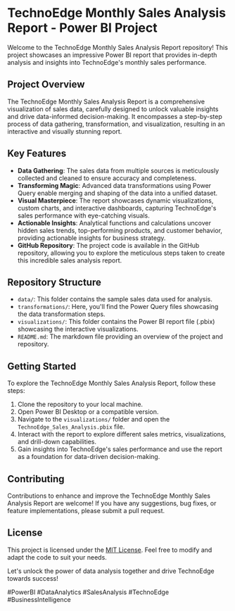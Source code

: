 # TechnoEdge Monthly Sales Analysis Report - Power BI Project

Welcome to the TechnoEdge Monthly Sales Analysis Report repository! This project showcases an impressive Power BI report that provides in-depth analysis and insights into TechnoEdge's monthly sales performance. 

## Project Overview

The TechnoEdge Monthly Sales Analysis Report is a comprehensive visualization of sales data, carefully designed to unlock valuable insights and drive data-informed decision-making. It encompasses a step-by-step process of data gathering, transformation, and visualization, resulting in an interactive and visually stunning report.

## Key Features

- **Data Gathering**: The sales data from multiple sources is meticulously collected and cleaned to ensure accuracy and completeness.
- **Transforming Magic**: Advanced data transformations using Power Query enable merging and shaping of the data into a unified dataset.
- **Visual Masterpiece**: The report showcases dynamic visualizations, custom charts, and interactive dashboards, capturing TechnoEdge's sales performance with eye-catching visuals.
- **Actionable Insights**: Analytical functions and calculations uncover hidden sales trends, top-performing products, and customer behavior, providing actionable insights for business strategy.
- **GitHub Repository**: The project code is available in the GitHub repository, allowing you to explore the meticulous steps taken to create this incredible sales analysis report.

## Repository Structure

- `data/`: This folder contains the sample sales data used for analysis.
- `transformations/`: Here, you'll find the Power Query files showcasing the data transformation steps.
- `visualizations/`: This folder contains the Power BI report file (.pbix) showcasing the interactive visualizations.
- `README.md`: The markdown file providing an overview of the project and repository.

## Getting Started

To explore the TechnoEdge Monthly Sales Analysis Report, follow these steps:

1. Clone the repository to your local machine.
2. Open Power BI Desktop or a compatible version.
3. Navigate to the `visualizations/` folder and open the `TechnoEdge_Sales_Analysis.pbix` file.
4. Interact with the report to explore different sales metrics, visualizations, and drill-down capabilities.
5. Gain insights into TechnoEdge's sales performance and use the report as a foundation for data-driven decision-making.

## Contributing

Contributions to enhance and improve the TechnoEdge Monthly Sales Analysis Report are welcome! If you have any suggestions, bug fixes, or feature implementations, please submit a pull request. 

## License

This project is licensed under the [MIT License](LICENSE). Feel free to modify and adapt the code to suit your needs.

Let's unlock the power of data analysis together and drive TechnoEdge towards success!

\#PowerBI #DataAnalytics #SalesAnalysis #TechnoEdge #BusinessIntelligence
